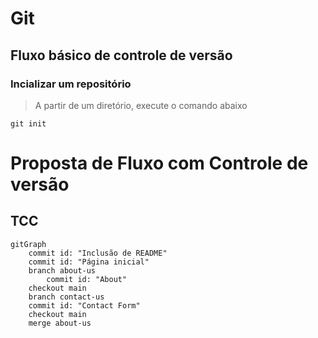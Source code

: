 # Git

## Fluxo básico de controle de versão

### Incializar um repositório

> A partir de um diretório, execute o comando abaixo

```shell
git init
```

# Proposta de Fluxo com Controle de versão
## TCC
```mermaid
gitGraph
    commit id: "Inclusão de README"
    commit id: "Página inicial"
    branch about-us
        commit id: "About"
    checkout main
    branch contact-us
    commit id: "Contact Form"
    checkout main
    merge about-us
```